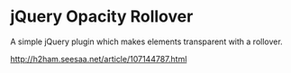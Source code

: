 # jQuery Opacity Rollover

A simple jQuery plugin which makes elements transparent with a rollover. 

http://h2ham.seesaa.net/article/107144787.html
